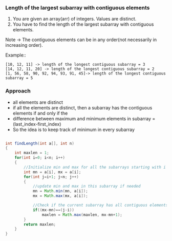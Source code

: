 ### Length of the largest subarray with contiguous elements


1. You are given an array(arr) of integers. Values are distinct.
2. You have to find the length of the largest subarray with contiguous elements.

Note -> The contiguous elements can be in any order(not necessarily in increasing order).

Example::
```
[10, 12, 11] -> length of the longest contiguous subarray = 3
[14, 12, 11, 20] -> length of the longest contiguous subarray = 2
[1, 56, 58, 90, 92, 94, 93, 91, 45]-> length of the longest contiguous subarray = 5
```

### Approach
- all elements are distinct  
- if all the elements are distinct, then a subarray has the contiguous elements if and only if the
- difference between maximum and minimum elements in subarray = (last_index-first_index)
- So the idea is to keep track of minimum in every subarray


```java

int findLength(int a[], int n)
{
	int maxlen = 1;
	for(int i=0; i<n; i++)
	{
		//Initialize min and max for all the subarrays starting with i
		int mn = a[i], mx = a[i];
		for(int j=i+1; j<n; j++)
		{
			//update min and max in this subarray if needed
			mn = Math.min(mn, a[i]);
			mx = Math.max(mx, a[i]);

			//Check if the current subarray has all contiguous elements
			if((mx-mn)==(j-i))
				maxlen = Math.max(maxlen, mx-mn+1);
		}
		return maxlen;
	}
}

```